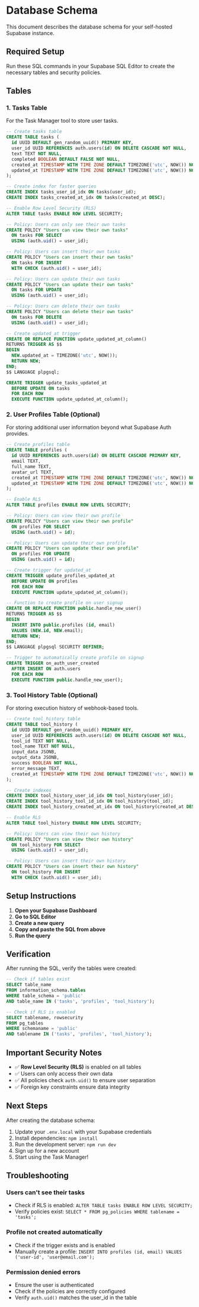 # Database Schema

This document describes the database schema for your self-hosted Supabase instance.

## Required Setup

Run these SQL commands in your Supabase SQL Editor to create the necessary tables and security policies.

## Tables

### 1. Tasks Table

For the Task Manager tool to store user tasks.

```sql
-- Create tasks table
CREATE TABLE tasks (
  id UUID DEFAULT gen_random_uuid() PRIMARY KEY,
  user_id UUID REFERENCES auth.users(id) ON DELETE CASCADE NOT NULL,
  text TEXT NOT NULL,
  completed BOOLEAN DEFAULT FALSE NOT NULL,
  created_at TIMESTAMP WITH TIME ZONE DEFAULT TIMEZONE('utc', NOW()) NOT NULL,
  updated_at TIMESTAMP WITH TIME ZONE DEFAULT TIMEZONE('utc', NOW()) NOT NULL
);

-- Create index for faster queries
CREATE INDEX tasks_user_id_idx ON tasks(user_id);
CREATE INDEX tasks_created_at_idx ON tasks(created_at DESC);

-- Enable Row Level Security (RLS)
ALTER TABLE tasks ENABLE ROW LEVEL SECURITY;

-- Policy: Users can only see their own tasks
CREATE POLICY "Users can view their own tasks"
  ON tasks FOR SELECT
  USING (auth.uid() = user_id);

-- Policy: Users can insert their own tasks
CREATE POLICY "Users can insert their own tasks"
  ON tasks FOR INSERT
  WITH CHECK (auth.uid() = user_id);

-- Policy: Users can update their own tasks
CREATE POLICY "Users can update their own tasks"
  ON tasks FOR UPDATE
  USING (auth.uid() = user_id);

-- Policy: Users can delete their own tasks
CREATE POLICY "Users can delete their own tasks"
  ON tasks FOR DELETE
  USING (auth.uid() = user_id);

-- Create updated_at trigger
CREATE OR REPLACE FUNCTION update_updated_at_column()
RETURNS TRIGGER AS $$
BEGIN
  NEW.updated_at = TIMEZONE('utc', NOW());
  RETURN NEW;
END;
$$ LANGUAGE plpgsql;

CREATE TRIGGER update_tasks_updated_at
  BEFORE UPDATE ON tasks
  FOR EACH ROW
  EXECUTE FUNCTION update_updated_at_column();
```

### 2. User Profiles Table (Optional)

For storing additional user information beyond what Supabase Auth provides.

```sql
-- Create profiles table
CREATE TABLE profiles (
  id UUID REFERENCES auth.users(id) ON DELETE CASCADE PRIMARY KEY,
  email TEXT,
  full_name TEXT,
  avatar_url TEXT,
  created_at TIMESTAMP WITH TIME ZONE DEFAULT TIMEZONE('utc', NOW()) NOT NULL,
  updated_at TIMESTAMP WITH TIME ZONE DEFAULT TIMEZONE('utc', NOW()) NOT NULL
);

-- Enable RLS
ALTER TABLE profiles ENABLE ROW LEVEL SECURITY;

-- Policy: Users can view their own profile
CREATE POLICY "Users can view their own profile"
  ON profiles FOR SELECT
  USING (auth.uid() = id);

-- Policy: Users can update their own profile
CREATE POLICY "Users can update their own profile"
  ON profiles FOR UPDATE
  USING (auth.uid() = id);

-- Create trigger for updated_at
CREATE TRIGGER update_profiles_updated_at
  BEFORE UPDATE ON profiles
  FOR EACH ROW
  EXECUTE FUNCTION update_updated_at_column();

-- Function to create profile on user signup
CREATE OR REPLACE FUNCTION public.handle_new_user()
RETURNS TRIGGER AS $$
BEGIN
  INSERT INTO public.profiles (id, email)
  VALUES (NEW.id, NEW.email);
  RETURN NEW;
END;
$$ LANGUAGE plpgsql SECURITY DEFINER;

-- Trigger to automatically create profile on signup
CREATE TRIGGER on_auth_user_created
  AFTER INSERT ON auth.users
  FOR EACH ROW
  EXECUTE FUNCTION public.handle_new_user();
```

### 3. Tool History Table (Optional)

For storing execution history of webhook-based tools.

```sql
-- Create tool_history table
CREATE TABLE tool_history (
  id UUID DEFAULT gen_random_uuid() PRIMARY KEY,
  user_id UUID REFERENCES auth.users(id) ON DELETE CASCADE NOT NULL,
  tool_id TEXT NOT NULL,
  tool_name TEXT NOT NULL,
  input_data JSONB,
  output_data JSONB,
  success BOOLEAN NOT NULL,
  error_message TEXT,
  created_at TIMESTAMP WITH TIME ZONE DEFAULT TIMEZONE('utc', NOW()) NOT NULL
);

-- Create indexes
CREATE INDEX tool_history_user_id_idx ON tool_history(user_id);
CREATE INDEX tool_history_tool_id_idx ON tool_history(tool_id);
CREATE INDEX tool_history_created_at_idx ON tool_history(created_at DESC);

-- Enable RLS
ALTER TABLE tool_history ENABLE ROW LEVEL SECURITY;

-- Policy: Users can view their own history
CREATE POLICY "Users can view their own history"
  ON tool_history FOR SELECT
  USING (auth.uid() = user_id);

-- Policy: Users can insert their own history
CREATE POLICY "Users can insert their own history"
  ON tool_history FOR INSERT
  WITH CHECK (auth.uid() = user_id);
```

## Setup Instructions

1. **Open your Supabase Dashboard**
2. **Go to SQL Editor**
3. **Create a new query**
4. **Copy and paste the SQL from above**
5. **Run the query**

## Verification

After running the SQL, verify the tables were created:

```sql
-- Check if tables exist
SELECT table_name 
FROM information_schema.tables 
WHERE table_schema = 'public' 
AND table_name IN ('tasks', 'profiles', 'tool_history');

-- Check if RLS is enabled
SELECT tablename, rowsecurity 
FROM pg_tables 
WHERE schemaname = 'public' 
AND tablename IN ('tasks', 'profiles', 'tool_history');
```

## Important Security Notes

- ✅ **Row Level Security (RLS)** is enabled on all tables
- ✅ Users can only access their own data
- ✅ All policies check `auth.uid()` to ensure user separation
- ✅ Foreign key constraints ensure data integrity

## Next Steps

After creating the database schema:

1. Update your `.env.local` with your Supabase credentials
2. Install dependencies: `npm install`
3. Run the development server: `npm run dev`
4. Sign up for a new account
5. Start using the Task Manager!

## Troubleshooting

### Users can't see their tasks
- Check if RLS is enabled: `ALTER TABLE tasks ENABLE ROW LEVEL SECURITY;`
- Verify policies exist: `SELECT * FROM pg_policies WHERE tablename = 'tasks';`

### Profile not created automatically
- Check if the trigger exists and is enabled
- Manually create a profile: `INSERT INTO profiles (id, email) VALUES ('user-id', 'user@email.com');`

### Permission denied errors
- Ensure the user is authenticated
- Check if the policies are correctly configured
- Verify `auth.uid()` matches the user_id in the table

